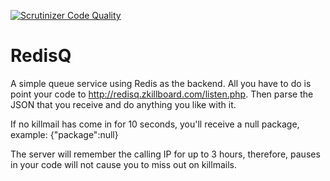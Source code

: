 [![Scrutinizer Code Quality](https://scrutinizer-ci.com/g/zKillboard/RedisQ/badges/quality-score.png?b=master)](https://scrutinizer-ci.com/g/zKillboard/RedisQ/?branch=master)

# RedisQ

A simple queue service using Redis as the backend. All you have to do is point your code to http://redisq.zkillboard.com/listen.php. Then parse the JSON that you receive and do anything you like with it.

If no killmail has come in for 10 seconds, you'll receive a null package, example:
{"package":null}

The server will remember the calling IP for up to 3 hours, therefore, pauses in your code will not cause you to miss out on killmails.
